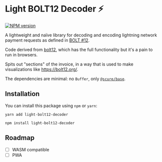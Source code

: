 # Light BOLT12 Decoder :zap:

[![NPM version](https://img.shields.io/npm/v/light-bolt12-decoder.svg)](https://www.npmjs.com/package/light-bolt12-decoder)

A lightweight and naïve library for decoding and encoding lightning network payment requests as defined in [BOLT #12](https://github.com/lightning/bolts/blob/master/12-offer-encoding.md).

Code derived from [bolt12](https://npmjs.com/package/bolt12), which has the full functionality but it's a pain to run in browsers.

Spits out "sections" of the invoice, in a way that is used to make visualizations like https://bolt12.org/.

The dependencies are minimal: no `Buffer`, only [`@scure/base`](https://github.com/paulmillr/scure-base).

## Installation

You can install this package using `npm` or `yarn`:

```
yarn add light-bolt12-decoder
```

```
npm install light-bolt12-decoder
```

## Roadmap

- [ ] WASM compatible
- [ ] PWA
